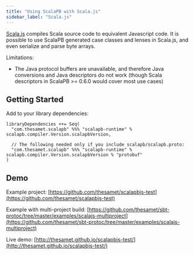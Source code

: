 ```yaml
---
title: "Using ScalaPB with Scala.js"
sidebar_label: "Scala.js"
---
```


[Scala.js](http://scala-js.org) compiles Scala source code to equivalent
Javascript code.  It is possible to use ScalaPB generated case classes and
lenses in Scala.js, and even serialize and parse byte arrays.

Limitations:

- The Java protocol buffers are unavailable, and therefore Java conversions
  and Java descriptors do not work (though Scala descriptors in ScalaPB >=
  0.6.0 would cover most use cases)

## Getting Started

Add to your library dependencies:

    libraryDependencies ++= Seq(
      "com.thesamet.scalapb" %%% "scalapb-runtime" % scalapb.compiler.Version.scalapbVersion,

      // The following needed only if you include scalapb/scalapb.proto:
      "com.thesamet.scalapb" %%% "scalapb-runtime" % scalapb.compiler.Version.scalapbVersion % "protobuf"
    )

## Demo

Example project: [https://github.com/thesamet/scalapbjs-test](https://github.com/thesamet/scalapbjs-test)

Example with multi-project build: [https://github.com/thesamet/sbt-protoc/tree/master/examples/scalajs-multiproject](https://github.com/thesamet/sbt-protoc/tree/master/examples/scalajs-multiproject)

Live demo: [http://thesamet.github.io/scalapbjs-test/](http://thesamet.github.io/scalapbjs-test/)

